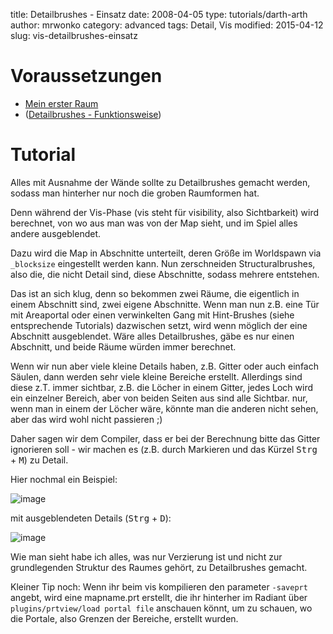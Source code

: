 ﻿title: Detailbrushes - Einsatz
date: 2008-04-05
type: tutorials/darth-arth
author: mrwonko
category: advanced
tags: Detail, Vis
modified: 2015-04-12
slug: vis-detailbrushes-einsatz

# Voraussetzungen

* [Mein erster Raum]({filename}brushwork-first-room.md)
* ([Detailbrushes - Funktionsweise]({filename}vis-detailbrushes-funktionsweise.md))

# Tutorial

Alles mit Ausnahme der Wände sollte zu Detailbrushes gemacht werden, sodass man hinterher nur noch die groben Raumformen hat.

Denn während der Vis-Phase (vis steht für visibility, also Sichtbarkeit) wird berechnet, von wo aus man was von der Map sieht, und im Spiel alles andere ausgeblendet.

Dazu wird die Map in Abschnitte unterteilt, deren Größe im Worldspawn via `_blocksize` eingestellt werden kann. Nun zerschneiden Structuralbrushes, also die, die nicht Detail sind, diese Abschnitte, sodass mehrere entstehen.

Das ist an sich klug, denn so bekommen zwei Räume, die eigentlich in einem Abschnitt sind, zwei eigene Abschnitte. Wenn man nun z.B. eine Tür mit Areaportal oder einen verwinkelten Gang mit Hint-Brushes (siehe entsprechende Tutorials) dazwischen setzt, wird wenn möglich der eine Abschnitt ausgeblendet. Wäre alles Detailbrushes, gäbe es nur einen Abschnitt, und beide Räume würden immer berechnet.

Wenn wir nun aber viele kleine Details haben, z.B. Gitter oder auch einfach Säulen, dann werden sehr viele kleine Bereiche erstellt. Allerdings sind diese z.T. immer sichtbar, z.B. die Löcher in einem Gitter, jedes Loch wird ein einzelner Bereich, aber von beiden Seiten aus sind alle Sichtbar. nur, wenn man in einem der Löcher wäre, könnte man die anderen nicht sehen, aber das wird wohl nicht passieren ;)

Daher sagen wir dem Compiler, dass er bei der Berechnung bitte das Gitter ignorieren soll - wir machen es (z.B. durch Markieren und das Kürzel <kbd>Strg</kbd> + <kbd>M</kbd>) zu Detail.

Hier nochmal ein Beispiel:

![image]({static}vis-detailbrushes-einsatz-1.jpg)

mit ausgeblendeten Details (<kbd>Strg</kbd> + <kbd>D</kbd>):

![image]({static}vis-detailbrushes-einsatz-2.jpg)

Wie man sieht habe ich alles, was nur Verzierung ist und nicht zur grundlegenden Struktur des Raumes gehört, zu Detailbrushes gemacht.


Kleiner Tip noch: Wenn ihr beim vis kompilieren den parameter `-saveprt` angebt, wird eine mapname.prt erstellt, die ihr hinterher im Radiant über `plugins/prtview/load portal file` anschauen könnt, um zu schauen, wo die Portale, also Grenzen der Bereiche, erstellt wurden.
